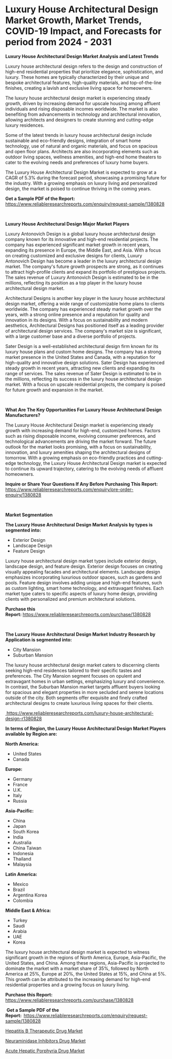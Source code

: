 <p><h1>Luxury House Architectural Design Market Growth, Market Trends, COVID-19 Impact, and Forecasts for period from 2024 - 2031</h1></p><p><strong>Luxury House Architectural Design Market Analysis and Latest Trends</strong></p>
<p><p>Luxury house architectural design refers to the design and construction of high-end residential properties that prioritize elegance, sophistication, and luxury. These homes are typically characterized by their unique and bespoke architectural features, high-quality materials, and top-of-the-line finishes, creating a lavish and exclusive living space for homeowners.</p><p>The luxury house architectural design market is experiencing steady growth, driven by increasing demand for upscale housing among affluent individuals and rising disposable incomes worldwide. The market is also benefiting from advancements in technology and architectural innovation, allowing architects and designers to create stunning and cutting-edge luxury residences.</p><p>Some of the latest trends in luxury house architectural design include sustainable and eco-friendly designs, integration of smart home technology, use of natural and organic materials, and focus on spacious and open floor plans. Architects are also incorporating elements such as outdoor living spaces, wellness amenities, and high-end home theaters to cater to the evolving needs and preferences of luxury home buyers.</p><p>The Luxury House Architectural Design Market is expected to grow at a CAGR of 5.3% during the forecast period, showcasing a promising future for the industry. With a growing emphasis on luxury living and personalized design, the market is poised to continue thriving in the coming years.</p></p>
<p><strong>Get a Sample PDF of the Report:&nbsp;</strong> <a href="https://www.reliableresearchreports.com/enquiry/request-sample/1380828">https://www.reliableresearchreports.com/enquiry/request-sample/1380828</a></p>
<p>&nbsp;</p>
<p><strong>Luxury House Architectural Design Major Market Players</strong></p>
<p><p>Luxury Antonovich Design is a global luxury house architectural design company known for its innovative and high-end residential projects. The company has experienced significant market growth in recent years, expanding its presence in Europe, the Middle East, and Asia. With a focus on creating customized and exclusive designs for clients, Luxury Antonovich Design has become a leader in the luxury architectural design market. The company's future growth prospects are strong, as it continues to attract high-profile clients and expand its portfolio of prestigious projects. The sales revenue of Luxury Antonovich Design is estimated to be in the millions, reflecting its position as a top player in the luxury house architectural design market.</p><p>Architectural Designs is another key player in the luxury house architectural design market, offering a wide range of customizable home plans to clients worldwide. The company has experienced steady market growth over the years, with a strong online presence and a reputation for quality and innovation in its designs. With a focus on sustainability and modern aesthetics, Architectural Designs has positioned itself as a leading provider of architectural design services. The company's market size is significant, with a large customer base and a diverse portfolio of projects.</p><p>Sater Design is a well-established architectural design firm known for its luxury house plans and custom home designs. The company has a strong market presence in the United States and Canada, with a reputation for high-quality and innovative design solutions. Sater Design has experienced steady growth in recent years, attracting new clients and expanding its range of services. The sales revenue of Sater Design is estimated to be in the millions, reflecting its success in the luxury house architectural design market. With a focus on upscale residential projects, the company is poised for future growth and expansion in the market.</p></p>
<p>&nbsp;</p>
<p><strong>What Are The Key Opportunities For Luxury House Architectural Design Manufacturers?</strong></p>
<p><p>The Luxury House Architectural Design market is experiencing steady growth with increasing demand for high-end, customized homes. Factors such as rising disposable income, evolving consumer preferences, and technological advancements are driving the market forward. The future outlook for the market looks promising, with a focus on sustainability, innovation, and luxury amenities shaping the architectural designs of tomorrow. With a growing emphasis on eco-friendly practices and cutting-edge technology, the Luxury House Architectural Design market is expected to continue its upward trajectory, catering to the evolving needs of affluent homeowners.</p></p>
<p><strong>Inquire or Share Your Questions If Any Before Purchasing This Report:</strong> <a href="https://www.reliableresearchreports.com/enquiry/pre-order-enquiry/1380828">https://www.reliableresearchreports.com/enquiry/pre-order-enquiry/1380828</a></p>
<p>&nbsp;</p>
<p><strong>Market Segmentation</strong></p>
<p><strong>The Luxury House Architectural Design Market Analysis by types is segmented into:</strong></p>
<p><ul><li>Exterior Design</li><li>Landscape Design</li><li>Feature Design</li></ul></p>
<p><p>Luxury house architectural design market types include exterior design, landscape design, and feature design. Exterior design focuses on creating visually appealing facades and architectural elements. Landscape design emphasizes incorporating luxurious outdoor spaces, such as gardens and pools. Feature design involves adding unique and high-end features, such as custom lighting, smart home technology, and extravagant finishes. Each market type caters to specific aspects of luxury home design, providing clients with personalized and premium architectural solutions.</p></p>
<p><strong>Purchase this Report:&nbsp;</strong><a href="https://www.reliableresearchreports.com/purchase/1380828">https://www.reliableresearchreports.com/purchase/1380828</a></p>
<p>&nbsp;</p>
<p><strong>The Luxury House Architectural Design Market Industry Research by Application is segmented into:</strong></p>
<p><ul><li>City Mansion</li><li>Suburban Mansion</li></ul></p>
<p><p>The luxury house architectural design market caters to discerning clients seeking high-end residences tailored to their specific tastes and preferences. The City Mansion segment focuses on opulent and extravagant homes in urban settings, emphasizing luxury and convenience. In contrast, the Suburban Mansion market targets affluent buyers looking for spacious and elegant properties in more secluded and serene locations outside of the city. Both segments offer exquisite and finely crafted architectural designs to create luxurious living spaces for their clients.</p></p>
<p><a href="https://www.reliableresearchreports.com/luxury-house-architectural-design-r1380828">&nbsp;https://www.reliableresearchreports.com/luxury-house-architectural-design-r1380828</a></p>
<p><strong>In terms of Region, the Luxury House Architectural Design Market Players available by Region are:</strong></p>
<p>
    <p> <strong> North America: </strong>
        <ul>
            <li>United States</li>
            <li>Canada</li>
        </ul>
        </p> 
    <p> <strong> Europe: </strong>
        <ul>
            <li>Germany</li>
            <li>France</li>
            <li>U.K.</li>
            <li>Italy</li>
            <li>Russia</li>
        </ul>
        </p> 
    <p> <strong> Asia-Pacific: </strong>
        <ul>
            <li>China</li>
            <li>Japan</li>
            <li>South Korea</li>
            <li>India</li>
            <li>Australia</li>
            <li>China Taiwan</li>
            <li>Indonesia</li>
            <li>Thailand</li>
            <li>Malaysia</li>
        </ul>
        </p> 
    <p> <strong> Latin America: </strong>
        <ul>
            <li>Mexico</li>
            <li>Brazil</li>
            <li>Argentina Korea</li>
            <li>Colombia</li>
        </ul>
        </p> 
    <p> <strong> Middle East & Africa: </strong>
        <ul>
            <li>Turkey</li>
            <li>Saudi</li>
            <li>Arabia</li>
            <li>UAE</li>
            <li>Korea</li>
        </ul>
    </p>
    </p>
<p><p>The luxury house architectural design market is expected to witness significant growth in the regions of North America, Europe, Asia-Pacific, the United States, and China. Among these regions, Asia-Pacific is projected to dominate the market with a market share of 35%, followed by North America at 25%, Europe at 20%, the United States at 15%, and China at 5%. This growth can be attributed to the increasing demand for high-end residential properties and a growing focus on luxury living.</p></p>
<p><strong>Purchase this Report: </strong><a href="https://www.reliableresearchreports.com/purchase/1380828">https://www.reliableresearchreports.com/purchase/1380828</a></p>
<p>&nbsp;<strong>Get a Sample PDF of the Report:&nbsp;&nbsp;</strong><a href="https://www.reliableresearchreports.com/enquiry/request-sample/1380828">https://www.reliableresearchreports.com/enquiry/request-sample/1380828</a></p>
<p><strong></strong></p>
<p><p><a href="https://github.com/SheilaBruen2023/Market-Research-Report-List-2/blob/main/hepatitis-b-therapeutic-drug-market.md">Hepatitis B Therapeutic Drug Market</a></p><p><a href="https://github.com/marthawweekle/Market-Research-Report-List-2/blob/main/neuraminidase-inhibitors-drug-market.md">Neuraminidase Inhibitors Drug Market</a></p><p><a href="https://github.com/HenrietteMills1/Market-Research-Report-List-1/blob/main/acute-hepatic-porphyria-drug-market.md">Acute Hepatic Porphyria Drug Market</a></p></p>